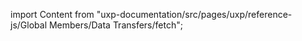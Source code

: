 
import Content from "uxp-documentation/src/pages/uxp/reference-js/Global Members/Data Transfers/fetch";

<Content query="product=photoshop"/>
